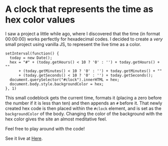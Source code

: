 # A clock that represents the time as hex color values
I saw a project a little while ago, where I discovered that the time (in format 00:00:00) works perfectly for hexadecimal codes. I decided to create a <i>very</i> small project using vanilla JS, to represent the live time as a color. 

<pre>
<code>setInterval(function() {
  today = new Date();
  hex = "#" + (today.getHours() < 10 ? '0' : '') + today.getHours() + "" 
      + (today.getMinutes() < 10 ? '0' : '') + today.getMinutes() + "" 
      + (today.getSeconds() < 10 ? '0' : '') + today.getSeconds();
  document.querySelector("#clock").innerHTML = hex;
  document.body.style.backgroundColor = hex;
}, 1)</code>
</pre>

This small codeblock gets the current time, formats it (placing a zero before the number if it is less than ten) and then appends an <code>#</code> before it. That newly created hex code is then placed within the <code>#clock</code> element, and is set as the <code>backgroundColor</code> of the body. Changing the color of the background with the hex color gives the site an almost meditative feel. 

Feel free to play around with the code!

See it live at <a href="https://jamelhammoud.com/projects/hextime/">Here</a>.
